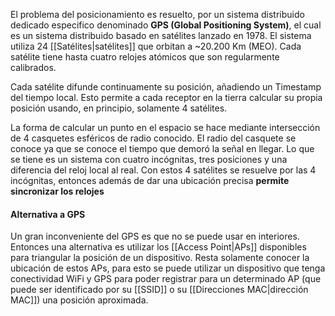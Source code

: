 El problema del posicionamiento es resuelto, por un sistema distribuido dedicado especifico denominado **GPS (Global Positioning System)**, el cual es un sistema distribuido basado en satélites lanzado en 1978. El sistema utiliza 24 [[Satélites|satélites]] que orbitan a ~20.200 Km (MEO). Cada satélite tiene hasta cuatro relojes atómicos que son regularmente calibrados. 

Cada satélite difunde continuamente su posición, añadiendo un Timestamp del tiempo local. Esto permite a cada receptor en la tierra calcular su propia posición usando, en principio, solamente 4 satélites.

La forma de calcular un punto en el espacio se hace mediante intersección de 4 casquetes esféricos de radio conocido. El radio del casquete se conoce ya que se conoce el tiempo que demoró la señal en llegar. Lo que se tiene es un sistema con cuatro incógnitas, tres posiciones y una diferencia del reloj local al real. Con estos 4 satélites se resuelve por las 4 incógnitas, entonces además de dar una ubicación precisa **permite sincronizar los relojes**

#### Alternativa a GPS
Un gran inconveniente del GPS es que no se puede usar en interiores. Entonces una alternativa es utilizar los [[Access Point|APs]] disponibles para triangular la posición de un dispositivo. Resta solamente conocer la ubicación de estos APs, para esto se puede utilizar un dispositivo que tenga conectividad WiFi y GPS para poder registrar para un determinado AP (que puede ser identificado por su [[SSID]] o su [[Direcciones MAC|dirección MAC]]) una posición aproximada.